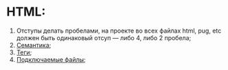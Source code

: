 # HTML:
  1. Отступы делать пробелами, на проекте во всех файлах html, pug, etc должен быть одинаковый отсуп — либо 4, либо 2 пробела;
  2. [Семантика](https://github.com/fullstack-development/front-end-best-practices/blob/master/HTMLsemantic.md);
  3. [Теги](https://github.com/fullstack-development/front-end-best-practices/blob/master/HTMLtags.md);
  4. [Подключаемые файлы](https://github.com/fullstack-development/front-end-best-practices/blob/master/HTMLincludeFiles.md);
